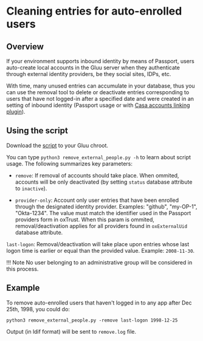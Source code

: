 # Cleaning entries for auto-enrolled users

## Overview

If your environment supports inbound identity by means of Passport, users auto-create local accounts in the Gluu server when they authenticate through external identity providers, be they social sites, IDPs, etc.

With time, many unused entries can accumulate in your database, thus you can use the removal tool to delete or deactivate entries corresponding to users that have not logged-in after a specified date and were created in an setting of inbound identity (Passport usage or with [Casa accounts linking plugin](https://gluu.org/docs/casa/plugins/account-linking/)).

## Using the script 

Download the [script](https://github.com/GluuFederation/community-edition-setup/raw/master/static/scripts/remove_external_people.py) to your Gluu chroot.

You can type `python3 remove_external_people.py -h` to learn about script usage. The following summarizes key parameters: 

- `remove`: If removal of accounts should take place. When ommited, accounts will be only deactivated (by setting `status` database attribute to `inactive`).

- `provider-only`: Account only user entries that have been enrolled through the designated identity provider. Examples: "github", "my-OP-1", "Okta-1234". The value must match the identifier used in the Passport providers form in oxTrust. When this param is ommited, removal/deactivation applies for all providers found in `oxExternalUid` database attribute.

`last-logon`: Removal/deactivation will take place upon entries whose last logon time is earlier or equal than the provided value. Example: `2008-11-30`.

!!! Note
No user belonging to an administrative group will be considered in this process.

## Example

To remove auto-enrolled users that haven't logged in to any app after Dec 25th, 1998, you could do:

`python3 remove_external_people.py -remove last-logon 1998-12-25`

Output (in ldif format) will be sent to `remove.log` file.
